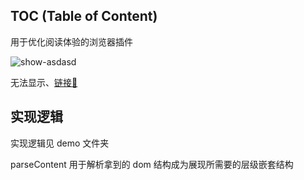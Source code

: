 ## TOC (Table of Content)

用于优化阅读体验的浏览器插件

![show-asdasd](http://picbed.sedationh.cn/show-asdasd.gif)

无法显示、[链接🔗](http://picbed.sedationh.cn/show-asdasd.gif)

## 实现逻辑

实现逻辑见 demo 文件夹

parseContent 用于解析拿到的 dom 结构成为展现所需要的层级嵌套结构

